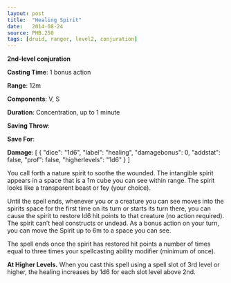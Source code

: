 ```yaml
---
layout: post
title:  "Healing Spirit"
date:   2014-08-24
source: PHB.250
tags: [druid, ranger, level2, conjuration]
---
```


**2nd-level conjuration**

**Casting Time**: 1 bonus action

**Range**: 12m

**Components**: V, S

**Duration**: Concentration, up to 1 minute

**Saving Throw**:

**Save For**:

**Damage**: [ { "dice": "1d6", "label": "healing", "damagebonus": 0, "addstat": false, "prof": false, "higherlevels": "1d6" } ]

You call forth a nature spirit to soothe the wounded. The intangible spirit appears in a space that is a 1m cube you can see within range. The spirit looks like a transparent beast or fey (your choice).

Until the spell ends, whenever you or a creature you can see moves into the spirits space for the first time on its turn or starts its turn there, you can cause the spirit to restore ld6 hit points to that creature (no action required). The spirit can’t heal constructs or undead. As a bonus action on your turn, you can move the Spirit up to 6m to a space you can see.

The spell ends once the spirit has restored hit points a number of times equal to three times your spellcasting ability modifier (minimum of once).

**At Higher Levels.** When you cast this spell using a spell slot of 3rd level or higher, the healing increases by 1d6 for each slot level above 2nd.